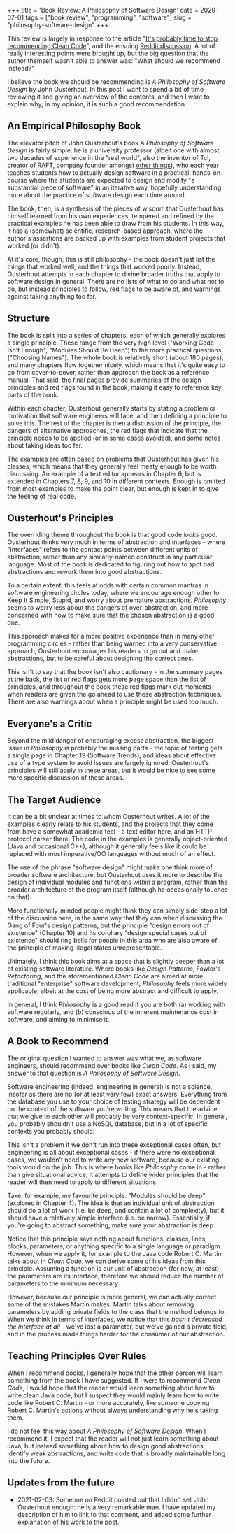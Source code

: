 +++
title = 'Book Review: A Philosophy of Software Design'
date = 2020-07-01
tags = ["book review", "programming", "software"]
slug = "philosophy-software-design"
+++

This review is largely in response to the article "[It's probably time to stop recommending Clean Code](https://qntm.org/clean)", and the ensuing [Reddit discussion](https://www.reddit.com/r/programming/comments/hhlvqq/its_probably_time_to_stop_recommending_clean_code/). A lot of really interesting points were brought up, but the big question that the author themself wasn't able to answer was: "What should we recommend instead?"

I believe the book we should be recommending is _A Philosophy of Software Design_ by John Ousterhout. In this post I want to spend a bit of time reviewing it and giving an overview of the contents, and then I want to explain why, in my opinion, it is such a good recommendation.

## An Empirical Philosophy Book

The elevator pitch of John Ousterhout's book _A Philosophy of Software Design_ is fairly simple: he is a university professor (albeit one with almost two decades of experience in the "real world", also the inventor of Tcl, creator of RAFT, company founder amongst [other things](https://www.reddit.com/r/programming/comments/lb8zrn/an_alternative_to_clean_code_a_philosophy_of/glt3e4n/)), who each year teaches students how to actually design software in a practical, hands-on course where the students are expected to design and modify "a substantial piece of software" in an iterative way, hopefully understanding more about the practice of software design each time around.

The book, then, is a synthesis of the pieces of wisdom that Ousterhout has himself learned from his own experiences, tempered and refined by the practical examples he has been able to draw from his students. In this way, it has a (somewhat) scientific, research-based approach, where the author's assertions are backed up with examples from student projects that worked (or didn't).

At it's core, though, this is still philosophy - the book doesn't just list the things that worked well, and the things that worked poorly. Instead, Ousterhout attempts in each chapter to divine broader truths that apply to software design in general. There are no lists of what to do and what not to do, but instead principles to follow, red flags to be aware of, and warnings against taking anything too far.

## Structure

The book is split into a series of chapters, each of which generally explores a single principle. These range from the very high level ("Working Code Isn't Enough", "Modules Should Be Deep") to the more practical questions ("Choosing Names"). The whole book is relatively short (about 180 pages), and many chapters flow together nicely, which means that it's quite easy to go from cover-to-cover, rather than approach the book as a reference manual. That said, the final pages provide summaries of the design principles and red flags found in the book, making it easy to reference key parts of the book.

Within each chapter, Ousterhout generally starts by stating a problem or motivation that software engineers will face, and then defining a principle to solve this. The rest of the chapter is then a discussion of the principle, the dangers of alternative approaches, the red flags that indicate that the principle needs to be applied (or in some cases avoided), and some notes about taking ideas too far.

The examples are often based on problems that Ousterhout has given his classes, which means that they generally feel meaty enough to be worth discussing. An example of a text editor appears in Chapter 6, but is extended in Chapters 7, 8, 9, and 10 in different contexts. Enough is omitted from most examples to make the point clear, but enough is kept in to give the feeling of real code.

## Ousterhout's Principles

The overriding theme throughout the book is that good code _looks_ good. Ousterhout thinks very much in terms of abstraction and interfaces - where "interfaces" refers to the contact points between different units of abstraction, rather than any similarly-named construct in any particular language. Most of the book is dedicated to figuring out how to spot bad abstractions and rework them into good abstractions.

To a certain extent, this feels at odds with certain common mantras in software engineering circles today, where we encourage enough other to Keep It Simple, Stupid, and worry about premature abstractions. _Philosophy_ seems to worry less about the dangers of over-abstraction, and more concerned with how to make sure that the chosen abstraction is a good one.

This approach makes for a more positive experience than in many other programming circles - rather than being warned into a very conservative approach, Ousterhout encourages his readers to go out and make abstractions, but to be careful about designing the correct ones.

This isn't to say that the book isn't also cautionary - in the summary pages at the back, the list of red flags gets more page space than the list of principles, and throughout the book these red flags mark out moments when readers are given the go ahead to use these abstraction techniques. There are also warnings about when a principle might be used too much.

## Everyone's a Critic

Beyond the mild danger of encouraging excess abstraction, the biggest issue in _Philosophy_ is probably the missing parts - the topic of testing gets a single page in Chapter 19 (Software Trends), and ideas about effective use of a type system to avoid issues are largely ignored. Ousterhout's principles will still apply in these areas, but it would be nice to see some more specific discussion of these areas.

## The Target Audience

It can be a bit unclear at times to whom Ousterhout writes. A lot of the examples clearly relate to his students, and the projects that they come from have a somewhat academic feel - a text editor here, and an HTTP protocol parser there. The code in the examples is generally object-oriented (Java and occasional C++), although it generally feels like it could be replaced with most imperative/OO languages without much of an effect.

The use of the phrase "software design" might make one think more of broader software architecture, but Ousterhout uses it more to describe the design of individual modules and functions _within_ a program, rather than the broader architecture of the program itself (although he occasionally touches on that).

More functionally-minded people might think they can simply side-step a lot of the discussion here, in the same way that they can when discussing the Gang of Four's design patterns, but the principle "design errors out of existence" (Chapter 10) and its corollary "design special cases out of existence" should ring bells for people in this area who are also aware of the principle of making illegal states unrepresentable.

Ultimately, I think this book aims at a space that is slightly deeper than a lot of existing software literature. Where books like _Design Patterns_, Fowler's _Refactoring_, and the aforementioned _Clean Code_ are aimed at more traditional "enterprise" software development, _Philosophy_ feels more widely applicable, albeit at the cost of being more abstract and difficult to apply.

In general, I think _Philosophy_ is a good read if you are both (a) working with software regularly, and (b) conscious of the inherent maintenance cost in software, and aiming to minimise it.

## A Book to Recommend

The original question I wanted to answer was what we, as software engineers, should recommend over books like _Clean Code_. As I said, my answer to that question is _A Philosophy of Software Design_.

Software engineering (indeed, engineering in general) is not a science, insofar as there are no (or at least very few) exact answers. Everything from the database you use to your choice of testing strategy will be dependent on the context of the software you're writing. This means that the advice that we give to each other will probably be very context-specific. In general, you probably shouldn't use a NoSQL database, but in a lot of specific contexts you probably should.

This isn't a problem if we don't run into these exceptional cases often, but engineering is all about exceptional cases - if there were no exceptional cases, we wouldn't need to write any new software, because our existing tools would do the job. This is where books like _Philosophy_ come in - rather than give situational advice, it attempts to define wider principles that the reader will then need to apply to different situations.

Take, for example, my favourite principle: "Modules should be deep" (explored in Chapter 4). The idea is that an individual unit of abstraction should do a lot of work (i.e. be deep, and contain a lot of complexity), but it should have a relatively simple interface (i.e. be narrow). Essentially, if you're going to abstract something, make sure your abstraction is deep.

Notice that this principle says nothing about functions, classes, lines, blocks, parameters, or anything specific to a single language or paradigm. However, when we apply it, for example to the Java code Robert C. Martin talks about in _Clean Code_, we can derive some of his ideas from this principle. Assuming a function is our unit of abstraction (for now, at least), the parameters are its interface, therefore we should reduce the number of parameters to the minimum necessary.

However, because our principle is more general, we can actually correct some of the mistakes Martin makes. Martin talks about removing parameters by adding private fields to the class that the method belongs to. When we think in terms of interfaces, we notice that this _hasn't decreased the interface at all_ - we've lost a parameter, but we've gained a private field, and in the process made things harder for the consumer of our abstraction.

## Teaching Principles Over Rules

When I recommend books, I generally hope that the other person will learn something from the book I have suggested. If I were to recommend _Clean Code_, I would hope that the reader would learn something about how to write clean Java code, but I suspect they would mainly learn how to write code like Robert C. Martin - or more accurately, like someone copying Robert C. Martin's actions without always understanding why he's taking them.

I do not feel this way about _A Philosophy of Software Design_. When I recommend it, I expect that the reader will not just learn something about Java, but instead something about how to design good abstractions, identify weak abstractions, and write code that is broadly maintainable long into the future.

## Updates from the future

- 2021-02-03: Someone on Reddit pointed out that I didn't sell John Ousterhout enough: he is a very remarkable man. I have updated my description of him to link to that comment, and added some further explanation of his work to the post.
